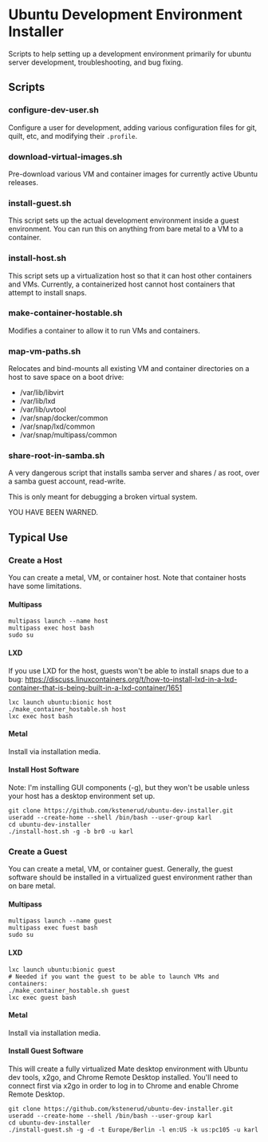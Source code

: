 Ubuntu Development Environment Installer
========================================

Scripts to help setting up a development environment primarily for ubuntu server development, troubleshooting, and bug fixing.


Scripts
-------

### configure-dev-user.sh

Configure a user for development, adding various configuration files for git, quilt, etc, and modifying their `.profile`.


### download-virtual-images.sh

Pre-download various VM and container images for currently active Ubuntu releases.


### install-guest.sh

This script sets up the actual development environment inside a guest environment. You can run this on anything from bare metal to a VM to a container.


### install-host.sh

This script sets up a virtualization host so that it can host other containers and VMs.
Currently, a containerized host cannot host containers that attempt to install snaps.


### make-container-hostable.sh

Modifies a container to allow it to run VMs and containers.


### map-vm-paths.sh

Relocates and bind-mounts all existing VM and container directories on a host to save space on a boot drive:

 * /var/lib/libvirt
 * /var/lib/lxd
 * /var/lib/uvtool
 * /var/snap/docker/common
 * /var/snap/lxd/common
 * /var/snap/multipass/common


### share-root-in-samba.sh

A very dangerous script that installs samba server and shares / as root, over a samba guest account, read-write.

This is only meant for debugging a broken virtual system.

YOU HAVE BEEN WARNED.


Typical Use
-----------

### Create a Host

You can create a metal, VM, or container host. Note that container hosts have some limitations.

#### Multipass

    multipass launch --name host
    multipass exec host bash
    sudo su

#### LXD

If you use LXD for the host, guests won't be able to install snaps due to a bug: https://discuss.linuxcontainers.org/t/how-to-install-lxd-in-a-lxd-container-that-is-being-built-in-a-lxd-container/1651

    lxc launch ubuntu:bionic host
    ./make_container_hostable.sh host
    lxc exec host bash

#### Metal

Install via installation media.


#### Install Host Software

Note: I'm installing GUI components (-g), but they won't be usable unless your host has a desktop environment set up.

    git clone https://github.com/kstenerud/ubuntu-dev-installer.git
    useradd --create-home --shell /bin/bash --user-group karl
    cd ubuntu-dev-installer
    ./install-host.sh -g -b br0 -u karl


### Create a Guest

You can create a metal, VM, or container guest. Generally, the guest software should be installed in a virtualized guest environment rather than on bare metal.

#### Multipass

    multipass launch --name guest
    multipass exec fuest bash
    sudo su

#### LXD

    lxc launch ubuntu:bionic guest
    # Needed if you want the guest to be able to launch VMs and containers:
    ./make_container_hostable.sh guest
    lxc exec guest bash

#### Metal

Install via installation media.


#### Install Guest Software

This will create a fully virtualized Mate desktop environment with Ubuntu dev tools, x2go, and Chrome Remote Desktop installed. You'll need to connect first via x2go in order to log in to Chrome and enable Chrome Remote Desktop.

    git clone https://github.com/kstenerud/ubuntu-dev-installer.git
    useradd --create-home --shell /bin/bash --user-group karl
    cd ubuntu-dev-installer
    ./install-guest.sh -g -d -t Europe/Berlin -l en:US -k us:pc105 -u karl
